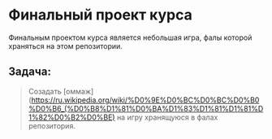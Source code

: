 # Финальный проект курса
  Финальным проектом курса является небольшая игра, фалы которой храняться на этом репозитории.

## Задача:
> Созадать [оммаж](https://ru.wikipedia.org/wiki/%D0%9E%D0%BC%D0%BC%D0%B0%D0%B6_(%D0%B8%D1%81%D0%BA%D1%83%D1%81%D1%81%D1%82%D0%B2%D0%BE) на игру хранящуюся в фалах репозитория.
